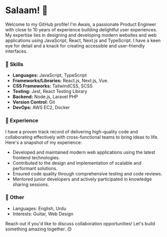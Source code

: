 # Salaam! 🤝

Welcome to my GitHub profile! I'm Awais, a passionate Product Engineer with close to 10 years of experience building delightful user experiences. My expertise lies in designing and developing modern websites and web applications using JavaScript, React, Next.js and TypeScript. I have a keen eye for detail and a knack for creating accessible and user-friendly interfaces.

### 🚀 Skills
- **Languages:** JavaScript, TypeScript
- **Frameworks/Libraries:** React.js, Next.js, Vue.
- **CSS Frameworks:** TailwindCSS, SCSS
- **Testing:** Jest, React Testing Library
- **Backend:** Node.js, Laravel PHP
- **Version Control:** Git
- **DevOps:** AWS EC2, Docker

### 💼 Experience

I have a proven track record of delivering high-quality code and collaborating effectively with cross-functional teams to bring ideas to life. Here's a snapshot of my experience:

- Developed and maintained modern web applications using the latest frontend technologies.
- Contributed to the design and implementation of scalable and performant solutions.
- Ensured code quality through comprehensive testing and code reviews.
- Mentored junior developers and actively participated in knowledge sharing sessions.

### 🌟 Other
- Languages: English, Urdu
- Interests: Guitar, Web Design

Reach out if you'd like to discuss collaboration opportunities!
Let's build something amazing together. 😊
